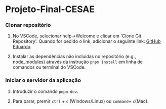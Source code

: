 # Projeto-Final-CESAE

### Clonar repositório

1. No VSCode, selecionar help->Welcome e clicar em 'Clone Git Repository'. Quando for pedido o link, adicionar o seguinte link: [GitHub Eduardo](https://github.com/EdMorggit/Projeto-Final-CESAE).

2. Instalar as dependências não incluídas no repositório (e.g., node_modules) através da instrução `pnpm install` em linha de comandos ou terminal do VSCode.

### Iniciar o servidor da aplicação

1. Introduzir o comando `pnpm dev`.

2. Para parar, premir `ctrl` + `c` (Windows/Linux) ou `command`+ `c`(Mac).